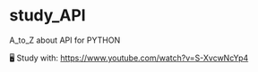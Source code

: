 # study_API
A_to_Z about API for PYTHON


🖥 Study with: https://www.youtube.com/watch?v=S-XvcwNcYp4
